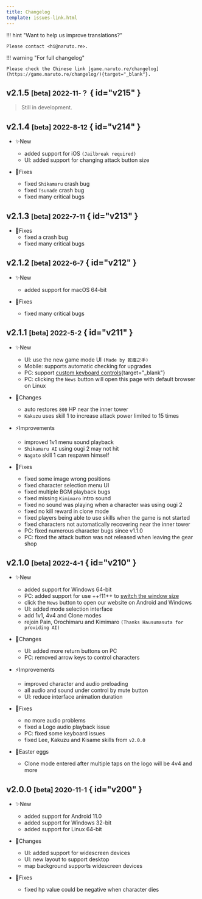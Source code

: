 ```yaml
---
title: Changelog
template: issues-link.html
---
```


!!! hint "Want to help us improve translations?"

    Please contact <hi@naruto.re>.

!!! warning "For full changelog"

    Please check the Chinese link [game.naruto.re/changelog](https://game.naruto.re/changelog/){target="_blank"}.


## v2.1.5 <small>[beta] 2022-11-？</small> { id="v215" }

> Still in development.

## v2.1.4 <small>[beta] 2022-8-12</small> { id="v214" }

- ✨New
    - added support for iOS `(Jailbreak required)`
    - UI: added support for changing attack button size

- 🔧Fixes
    - fixed `Shikamaru` crash bug
    - fixed `Tsunade` crash bug
    - fixed many critical bugs


## v2.1.3 <small>[beta] 2022-7-11</small> { id="v213" }

- 🔧Fixes
    - fixed a crash bug
    - fixed many critical bugs


## v2.1.2 <small>[beta] 2022-6-7</small> { id="v212" }

- ✨New
    - added support for macOS 64-bit

- 🔧Fixes
    - fixed many critical bugs


## v2.1.1 <small>[beta] 2022-5-2</small> { id="v211" }

- ✨New
    - UI: use the new game mode UI `(Made by 乾癟之手)`
    - Mobile: supports automatic checking for upgrades
    - PC: support [custom keyboard controls](../game-guides/platform/pc/index.md#custom-keyboard-controls){target="_blank"}
    - PC: clicking the `News` button will open this page with default browser on Linux

- 🚀Changes
    - auto restores `800` HP near the inner tower
    - `Kakuzu` uses skill 1 to increase attack power limited to 15 times

- ⚡️Improvements
    - improved 1v1 menu sound playback
    - `Shikamaru AI` using ougi 2 may not hit
    - `Nagato` skill 1 can respawn himself

- 🔧Fixes
    - fixed some image wrong positions
    - fixed character selection menu UI
    - fixed multiple BGM playback bugs
    - fixed missing `Kimimaro` intro sound
    - fixed no sound was playing when a character was using ougi 2
    - fixed no kill reward in clone mode
    - fixed players being able to use skills when the game is not started
    - fixed characters not automatically recovering near the inner tower
    - PC: fixed numerous character bugs since v1.1.0
    - PC: fixed the attack button was not released when leaving the gear shop


## v2.1.0 <small>[beta] 2022-4-1</small> { id="v210" }

- ✨New
    - added support for Windows 64-bit
    - PC: added support for use ++f11++ to [switch the window size](../game-guides/platform/pc/index.md#switch-window)
    - click the `News` button to open our website on Android and Windows
    - UI: added mode selection interface
    - add 1v1, 4v4 and Clone modes
    - rejoin Pain, Orochimaru and Kimimaro `(Thanks Hausumasuta for providing AI)`

- 🚀Changes
    - UI: added more return buttons on PC
    - PC: removed arrow keys to control characters

- ⚡️Improvements
    - improved character and audio preloading
    - all audio and sound under control by mute button
    - UI: reduce interface animation duration

- 🔧Fixes
    - no more audio problems
    - fixed a Logo audio playback issue
    - PC: fixed some keyboard issues
    - fixed Lee, Kakuzu and Kisame skills from `v2.0.0`

- 🎉Easter eggs
    - Clone mode entered after multiple taps on the logo will be 4v4 and more


## v2.0.0 <small>[beta] 2020-11-1</small> { id="v200" }

- ✨New
    - added support for Android 11.0
    - added support for Windows 32-bit
    - added support for Linux 64-bit

- 🚀Changes
    - UI: added support for widescreen devices
    - UI: new layout to support desktop
    - map background supports widescreen devices

- 🔧Fixes
    - fixed hp value could be negative when character dies
